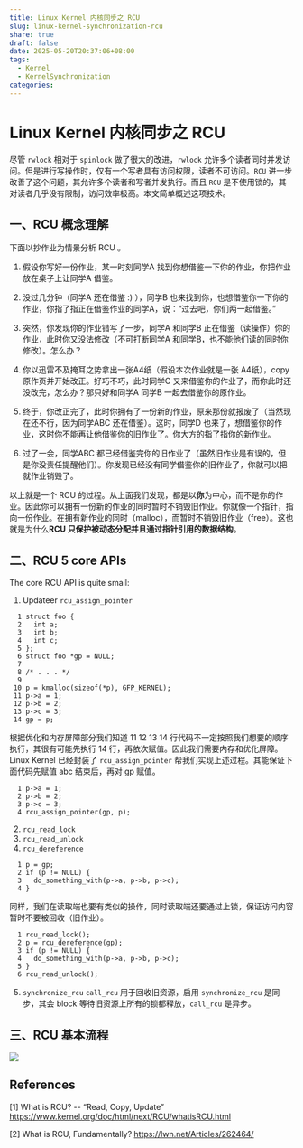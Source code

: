 ```yaml
---
title: Linux Kernel 内核同步之 RCU
slug: linux-kernel-synchronization-rcu
share: true
draft: false
date: 2025-05-20T20:37:06+08:00
tags:
  - Kernel
  - KernelSynchronization
categories:
---
```


# Linux Kernel 内核同步之 RCU

尽管 `rwlock` 相对于 `spinlock` 做了很大的改进，`rwlock` 允许多个读者同时并发访问。但是进行写操作时，仅有一个写者具有访问权限，读者不可访问。`RCU` 进一步改善了这个问题，其允许多个读者和写者并发执行。而且 `RCU` 是不使用锁的，其对读者几乎没有限制，访问效率极高。本文简单概述这项技术。

## 一、RCU 概念理解

下面以抄作业为情景分析 RCU 。

1. 假设你写好一份作业，某一时刻同学A 找到你想借鉴一下你的作业，你把作业放在桌子上让同学A 借鉴。

2. 没过几分钟（同学A 还在借鉴 :) ），同学B 也来找到你，也想借鉴你一下你的作业，你指了指正在借鉴作业的同学A，说：“过去吧，你们两一起借鉴。”

3. 突然，你发现你的作业错写了一步，同学A 和同学B 正在借鉴（读操作）你的作业，此时你又没法修改（不可打断同学A 和同学B，也不能他们读的同时你修改）。怎么办？

4. 你以迅雷不及掩耳之势拿出一张A4纸（假设本次作业就是一张 A4纸），copy 原作页并开始改正。好巧不巧，此时同学C 又来借鉴你的作业了，而你此时还没改完，怎么办？那只好和同学A 同学B 一起去借鉴你的原作业。

5. 终于，你改正完了，此时你拥有了一份新的作业，原来那份就报废了（当然现在还不行，因为同学ABC 还在借鉴）。这时，同学D 也来了，想借鉴你的作业，这时你不能再让他借鉴你的旧作业了。你大方的指了指你的新作业。

6. 过了一会，同学ABC 都已经借鉴完你的旧作业了（虽然旧作业是有误的，但是你没责任提醒他们）。你发现已经没有同学借鉴你的旧作业了，你就可以把就作业销毁了。

以上就是一个 RCU 的过程。从上面我们发现，都是以**你**为中心，而不是你的作业。因此你可以拥有一份新的作业的同时暂时不销毁旧作业。你就像一个指针，指向一份作业。在拥有新作业的同时（malloc），而暂时不销毁旧作业（free）。这也就是为什么**RCU 只保护被动态分配并且通过指针引用的数据结构**。




## 二、RCU 5 core APIs


The core RCU API is quite small:

1. Updateer `rcu_assign_pointer`

```
  1 struct foo {
  2   int a;
  3   int b;
  4   int c;
  5 };
  6 struct foo *gp = NULL;
  7 
  8 /* . . . */
  9 
 10 p = kmalloc(sizeof(*p), GFP_KERNEL);
 11 p->a = 1;
 12 p->b = 2;
 13 p->c = 3;
 14 gp = p;
```

根据优化和内存屏障部分我们知道 11 12 13 14 行代码不一定按照我们想要的顺序执行，其很有可能先执行 14 行，再依次赋值。因此我们需要内存和优化屏障。Linux Kernel 已经封装了 `rcu_assign_pointer` 帮我们实现上述过程。其能保证下面代码先赋值 abc 结束后，再对 gp 赋值。
```
  1 p->a = 1;
  2 p->b = 2;
  3 p->c = 3;
  4 rcu_assign_pointer(gp, p);
```

2. `rcu_read_lock`
3. `rcu_read_unlock`
4. `rcu_dereference`

```
  1 p = gp;
  2 if (p != NULL) {
  3   do_something_with(p->a, p->b, p->c);
  4 }
```

同样，我们在读取端也要有类似的操作，同时读取端还要通过上锁，保证访问内容暂时不要被回收（旧作业）。

```
  1 rcu_read_lock();
  2 p = rcu_dereference(gp);
  3 if (p != NULL) {
  4   do_something_with(p->a, p->b, p->c);
  5 }
  6 rcu_read_unlock();
```

5. `synchronize_rcu` `call_rcu`
用于回收旧资源，启用 `synchronize_rcu` 是同步，其会 block 等待旧资源上所有的锁都释放，`call_rcu` 是异步。



## 三、RCU 基本流程

![](https://img.jaxwang.top/2025/05/f8d5c7c2e7482d64287db39491eaaa19.png)



## References

[1] What is RCU? -- “Read, Copy, Update” https://www.kernel.org/doc/html/next/RCU/whatisRCU.html

[2] What is RCU, Fundamentally? https://lwn.net/Articles/262464/